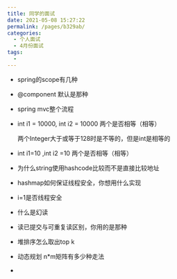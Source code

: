 ```yaml
---
title: 同学的面试
date: 2021-05-08 15:27:22
permalink: /pages/b329ab/
categories:
  - 个人面试
  - 4月份面试
tags:
  - 
---
```

- spring的scope有几种

- @component 默认是那种

- spring mvc整个流程

- int i1 = 10000, int i2 = 10000 两个是否相等（相等）

  两个Integer大于或等于128时是不等的，但是int是相等的

- int i1=10 ,int i2 =10 两个是否相等（相等）

- 为什么string使用hashcode比较而不是直接比较地址

- hashmap如何保证线程安全，你想用什么实现

- i=1是否线程安全

- 什么是幻读

- 读已提交与可重复读区别，你用的是那种

- 堆排序怎么取出top k

- 动态规划 n*m矩阵有多少种走法

- 

